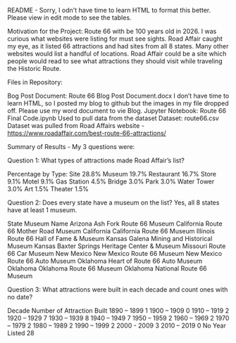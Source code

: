 README - Sorry, I odn't have time to learn HTML to format this better.  Please view in edit mode to see the tables.

Motivation for the Project:  Route 66 with be 100 years old in 2026.  I was curious what websites were listing for must see sights.  Road Affair caught my eye, as it listed 66 attractions and had sites from all 8 states.  Many other websites would list a handful of locations.  Road Affair could be a site which people would read to see what attractions they should visit while traveling the Historic Route.

Files in Repository: 

Bog Post Document: Route 66 Blog Post Document.docx 
I don’t have time to learn HTML, so I posted my blog to github but the images in my file dropped off.  Please use my word document to vie Blog.
Jupyter Notebook: Route 66 Final Code.ipynb 
Used to pull data from the dataset
Dataset: route66.csv
	Dataset was pulled from Road Affairs website - https://www.roadaffair.com/best-route-66-attractions/

Summary of Results - My 3 questions were:

Question 1:  What types of attractions made Road Affair’s list?

Percentage by Type:
Site 	28.8%
Museum	19.7%
Restaurant  	16.7%
Store   	9.1%
Motel      	9.1%
Gas Station  	4.5%
Bridge    	3.0%
Park  	3.0%
Water Tower   	3.0%
Art         	1.5%
Theater      	1.5%


Question 2: Does every state have a museum on the list?  Yes, all 8 states have at least 1 museum.

State	Museum Name
Arizona	Ash Fork Route 66 Museum
California	Route 66 Mother Road Museum
California   	California Route 66 Museum
Illinois         	Route 66 Hall of Fame & Museum
Kansas    	Galena Mining and Historical Museum
Kansas  	Baxter Springs Heritage Center & Museum
Missouri	Route 66 Car Museum
New Mexico	New Mexico Route 66 Museum
New Mexico	Route 66 Auto Museum
Oklahoma   	Heart of Route 66 Auto Museum
Oklahoma   	Oklahoma Route 66 Museum
Oklahoma   	National Route 66 Museum

Question 3: What attractions were built in each decade and count ones with no date? 


Decade	Number of Attraction Built
1890 – 1899	1
1900 – 1909	0
1910 – 1919	2
1920 – 1929	7
1930 – 1939	8
1940 – 1949	7
1950 – 1959	2
1960 – 1969	2
1970 – 1979	2
1980 – 1989	2
1990 – 1999	2
2000 - 2009	3
2010 – 2019	0
No Year Listed	28
